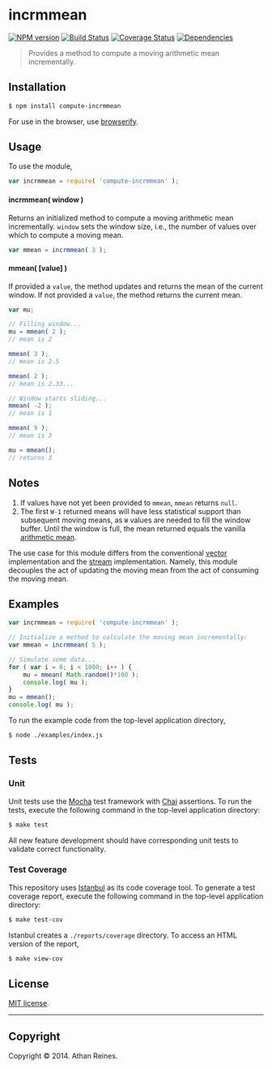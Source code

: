 incrmmean
===
[![NPM version][npm-image]][npm-url] [![Build Status][travis-image]][travis-url] [![Coverage Status][coveralls-image]][coveralls-url] [![Dependencies][dependencies-image]][dependencies-url]

> Provides a method to compute a moving arithmetic mean incrementally.


## Installation

``` bash
$ npm install compute-incrmmean
```

For use in the browser, use [browserify](https://github.com/substack/node-browserify).


## Usage

To use the module,

``` javascript
var incrmmean = require( 'compute-incrmmean' );
```

#### incrmmean( window )

Returns an initialized method to compute a moving arithmetic mean incrementally. `window` sets the window size, i.e., the number of values over which to compute a moving mean.

``` javascript
var mmean = incrmmean( 3 );
```

#### mmean( [value] )

If provided a `value`, the method updates and returns the mean of the current window. If not provided a `value`, the method returns the current mean.

``` javascript
var mu;

// Filling window...
mu = mmean( 2 );
// mean is 2

mmean( 3 );
// mean is 2.5

mmean( 2 );
// mean is 2.33...

// Window starts sliding...
mmean( -2 );
// mean is 1

mmean( 9 );
// mean is 3

mu = mmean();
// returns 3
```


## Notes

1. 	If values have not yet been provided to `mmean`, `mmean` returns `null`.
1. 	The first `W-1` returned means will have less statistical support than subsequent moving means, as `W` values are needed to fill the window buffer. Until the window is full, the mean returned equals the vanilla [arithmetic mean](https://github.com/compute-io/mean).

The use case for this module differs from the conventional [vector](https://github.com/compute-io/incrmmean) implementation and the [stream](https://github.com/flow-io/) implementation. Namely, this module decouples the act of updating the moving mean from the act of consuming the moving mean.



## Examples

``` javascript
var incrmmean = require( 'compute-incrmmean' );

// Initialize a method to calculate the moving mean incrementally:
var mmean = incrmmean( 5 );

// Simulate some data...
for ( var i = 0; i < 1000; i++ ) {
	mu = mmean( Math.random()*100 );
	console.log( mu );
}
mu = mmean();
console.log( mu );
```

To run the example code from the top-level application directory,

``` bash
$ node ./examples/index.js
```






## Tests

### Unit

Unit tests use the [Mocha](http://visionmedia.github.io/mocha) test framework with [Chai](http://chaijs.com) assertions. To run the tests, execute the following command in the top-level application directory:

``` bash
$ make test
```

All new feature development should have corresponding unit tests to validate correct functionality.


### Test Coverage

This repository uses [Istanbul](https://github.com/gotwarlost/istanbul) as its code coverage tool. To generate a test coverage report, execute the following command in the top-level application directory:

``` bash
$ make test-cov
```

Istanbul creates a `./reports/coverage` directory. To access an HTML version of the report,

``` bash
$ make view-cov
```


## License

[MIT license](http://opensource.org/licenses/MIT). 


---
## Copyright

Copyright &copy; 2014. Athan Reines.


[npm-image]: http://img.shields.io/npm/v/compute-incrmmean.svg
[npm-url]: https://npmjs.org/package/compute-incrmmean

[travis-image]: http://img.shields.io/travis/compute-io/incrmmean/master.svg
[travis-url]: https://travis-ci.org/compute-io/incrmmean

[coveralls-image]: https://img.shields.io/coveralls/compute-io/incrmmean/master.svg
[coveralls-url]: https://coveralls.io/r/compute-io/incrmmean?branch=master

[dependencies-image]: http://img.shields.io/david/compute-io/incrmmean.svg
[dependencies-url]: https://david-dm.org/compute-io/incrmmean

[dev-dependencies-image]: http://img.shields.io/david/dev/compute-io/incrmmean.svg
[dev-dependencies-url]: https://david-dm.org/dev/compute-io/incrmmean

[github-issues-image]: http://img.shields.io/github/issues/compute-io/incrmmean.svg
[github-issues-url]: https://github.com/compute-io/incrmmean/issues
